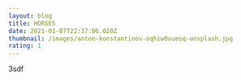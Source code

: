 ```yaml
---
layout: blog
title: HORSES
date: 2021-01-07T22:37:06.020Z
thumbnail: /images/anton-konstantinov-oqhiw0uueoq-unsplash.jpg
rating: 1
---
```

3sdf